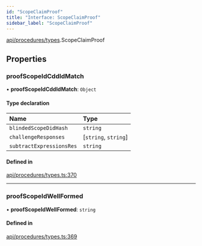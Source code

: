 ```yaml
---
id: "ScopeClaimProof"
title: "Interface: ScopeClaimProof"
sidebar_label: "ScopeClaimProof"
---
```


[api/procedures/types](../../../../../modules/API/Procedures/Types/Types.md).ScopeClaimProof

## Properties

### proofScopeIdCddIdMatch

• **proofScopeIdCddIdMatch**: `Object`

#### Type declaration

| Name | Type |
| :------ | :------ |
| `blindedScopeDidHash` | `string` |
| `challengeResponses` | [`string`, `string`] |
| `subtractExpressionsRes` | `string` |

#### Defined in

[api/procedures/types.ts:370](https://github.com/PolymeshAssociation/polymesh-sdk/blob/31fdce23/src/api/procedures/types.ts#L370)

___

### proofScopeIdWellFormed

• **proofScopeIdWellFormed**: `string`

#### Defined in

[api/procedures/types.ts:369](https://github.com/PolymeshAssociation/polymesh-sdk/blob/31fdce23/src/api/procedures/types.ts#L369)
